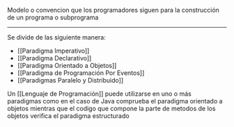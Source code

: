 Modelo o convencion que los programadores siguen para la construcción de un programa o subprograma

--- 
Se divide de las siguiente manera:

* [[Paradigma Imperativo]]
* [[Paradigma Declarativo]]
* [[Paradigma Orientado a Objetos]]
* [[Paradigma de Programación Por Eventos]]
* [[Paradigmas Paralelo y Distribuido]]

Un [[Lenguaje de Programación]] puede utilizarse en uno o más paradigmas como en el caso de Java comprueba el paradigma orientado a objetos mientras que el codigo que compone la parte de metodos de los objetos verifica el paradigma estructurado